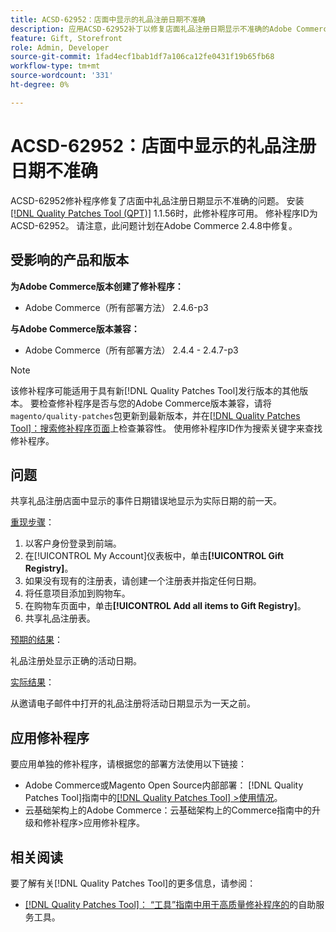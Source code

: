 ```yaml
---
title: ACSD-62952：店面中显示的礼品注册日期不准确
description: 应用ACSD-62952补丁以修复店面礼品注册日期显示不准确的Adobe Commerce问题。
feature: Gift, Storefront
role: Admin, Developer
source-git-commit: 1fad4ecf1bab1df7a106ca12fe0431f19b65fb68
workflow-type: tm+mt
source-wordcount: '331'
ht-degree: 0%

---
```



# ACSD-62952：店面中显示的礼品注册日期不准确

ACSD-62952修补程序修复了店面中礼品注册日期显示不准确的问题。 安装[[!DNL Quality Patches Tool (QPT)]](/help/tools/quality-patches-tool/quality-patches-tool-to-self-serve-quality-patches.md) 1.1.56时，此修补程序可用。 修补程序ID为ACSD-62952。 请注意，此问题计划在Adobe Commerce 2.4.8中修复。

## 受影响的产品和版本

**为Adobe Commerce版本创建了修补程序：**

* Adobe Commerce（所有部署方法） 2.4.6-p3

**与Adobe Commerce版本兼容：**

* Adobe Commerce（所有部署方法） 2.4.4 - 2.4.7-p3

>[!NOTE]
>
>该修补程序可能适用于具有新[!DNL Quality Patches Tool]发行版本的其他版本。 要检查修补程序是否与您的Adobe Commerce版本兼容，请将`magento/quality-patches`包更新到最新版本，并在[[!DNL Quality Patches Tool]：搜索修补程序页面](https://experienceleague.adobe.com/tools/commerce-quality-patches/index.html)上检查兼容性。 使用修补程序ID作为搜索关键字来查找修补程序。

## 问题

共享礼品注册店面中显示的事件日期错误地显示为实际日期的前一天。

<u>重现步骤</u>：

1. 以客户身份登录到前端。
1. 在[!UICONTROL My Account]仪表板中，单击&#x200B;**[!UICONTROL Gift Registry]**。
1. 如果没有现有的注册表，请创建一个注册表并指定任何日期。
1. 将任意项目添加到购物车。
1. 在购物车页面中，单击&#x200B;**[!UICONTROL Add all items to Gift Registry]**。
1. 共享礼品注册表。

<u>预期的结果</u>：

礼品注册处显示正确的活动日期。

<u>实际结果</u>：

从邀请电子邮件中打开的礼品注册将活动日期显示为一天之前。

## 应用修补程序

要应用单独的修补程序，请根据您的部署方法使用以下链接：

* Adobe Commerce或Magento Open Source内部部署： [!DNL Quality Patches Tool]指南中的[[!DNL Quality Patches Tool] >使用情况](/help/tools/quality-patches-tool/usage.md)。
* 云基础架构上的Adobe Commerce：云基础架构上的Commerce指南中的升级和修补程序>应用修补程序。

## 相关阅读

要了解有关[!DNL Quality Patches Tool]的更多信息，请参阅：

* [[!DNL Quality Patches Tool]： “工具”指南中用于高质量修补程序的](/help/tools/quality-patches-tool/quality-patches-tool-to-self-serve-quality-patches.md)的自助服务工具。

